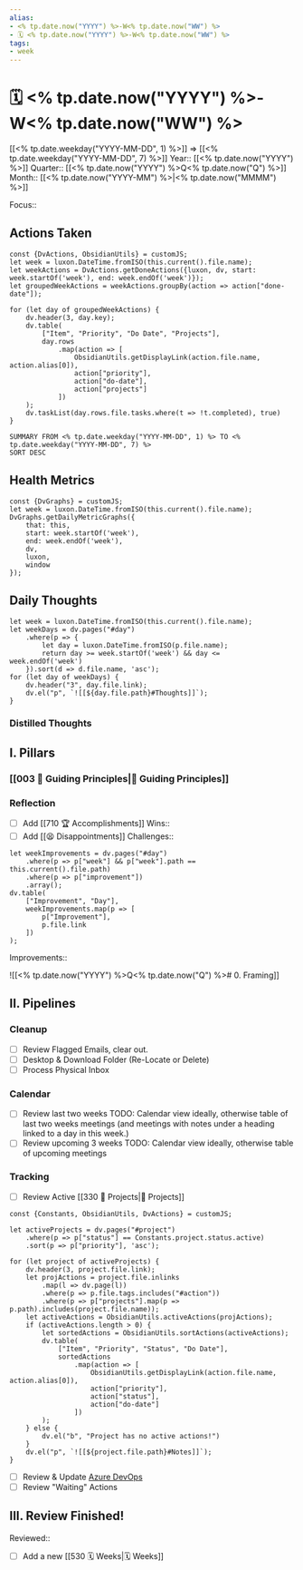 ```yaml
---
alias:
- <% tp.date.now("YYYY") %>-W<% tp.date.now("WW") %>
- 🗓 <% tp.date.now("YYYY") %>-W<% tp.date.now("WW") %>
tags:
- week
---
```


# 🗓 <% tp.date.now("YYYY") %>-W<% tp.date.now("WW") %>
[[<% tp.date.weekday("YYYY-MM-DD", 1) %>]] => [[<% tp.date.weekday("YYYY-MM-DD", 7) %>]]
Year:: [[<% tp.date.now("YYYY") %>]]
Quarter:: [[<% tp.date.now("YYYY") %>Q<% tp.date.now("Q") %>]]
Month:: [[<% tp.date.now("YYYY-MM") %>|<% tp.date.now("MMMM") %>]]

Focus:: 

## Actions Taken

```dataviewjs
const {DvActions, ObsidianUtils} = customJS;
let week = luxon.DateTime.fromISO(this.current().file.name);
let weekActions = DvActions.getDoneActions({luxon, dv, start: week.startOf('week'), end: week.endOf('week')});
let groupedWeekActions = weekActions.groupBy(action => action["done-date"]);

for (let day of groupedWeekActions) {
    dv.header(3, day.key);
    dv.table(
        ["Item", "Priority", "Do Date", "Projects"],
        day.rows
            .map(action => [
                ObsidianUtils.getDisplayLink(action.file.name, action.alias[0]),
                action["priority"],
                action["do-date"],
                action["projects"]
            ])
    );
    dv.taskList(day.rows.file.tasks.where(t => !t.completed), true)
}
```
```toggl
SUMMARY FROM <% tp.date.weekday("YYYY-MM-DD", 1) %> TO <% tp.date.weekday("YYYY-MM-DD", 7) %>
SORT DESC
```

## Health Metrics
```dataviewjs
const {DvGraphs} = customJS;
let week = luxon.DateTime.fromISO(this.current().file.name);
DvGraphs.getDailyMetricGraphs({
    that: this,
    start: week.startOf('week'),
    end: week.endOf('week'),
    dv,
    luxon,
    window
});
```

## Daily Thoughts

```dataviewjs
let week = luxon.DateTime.fromISO(this.current().file.name);
let weekDays = dv.pages("#day")
    .where(p => {
        let day = luxon.DateTime.fromISO(p.file.name);
        return day >= week.startOf('week') && day <= week.endOf('week')
    }).sort(d => d.file.name, 'asc');
for (let day of weekDays) {
    dv.header("3", day.file.link);
    dv.el("p", `![[${day.file.path}#Thoughts]]`);
}
```
### Distilled Thoughts


## I. Pillars

### [[003 🧭 Guiding Principles|🧭 Guiding Principles]]

### Reflection

- [ ] Add [[710 🏆 Accomplishments]]
Wins:: 
- [ ] Add [[😫 Disappointments]]
Challenges:: 

```dataviewjs
let weekImprovements = dv.pages("#day")
    .where(p => p["week"] && p["week"].path == this.current().file.path)
    .where(p => p["improvement"])
    .array();
dv.table(
    ["Improvement", "Day"],
    weekImprovements.map(p => [
        p["Improvement"],
        p.file.link
    ])
);
```

Improvements:: 

![[<% tp.date.now("YYYY") %>Q<% tp.date.now("Q") %># 0. Framing]]

## II. Pipelines

### Cleanup

- [ ] Review Flagged Emails, clear out.
- [ ] Desktop & Download Folder (Re-Locate or Delete)
- [ ] Process Physical Inbox

### Calendar

- [ ] Review last two weeks
TODO: Calendar view ideally, otherwise table of last two weeks meetings (and meetings with notes under a heading linked to a day in this week.)
- [ ] Review upcoming 3 weeks
TODO: Calendar view ideally, otherwise table of upcoming meetings

### Tracking

- [ ] Review Active [[330 🧗 Projects|🧗 Projects]]
```dataviewjs
const {Constants, ObsidianUtils, DvActions} = customJS;

let activeProjects = dv.pages("#project")
    .where(p => p["status"] == Constants.project.status.active)
    .sort(p => p["priority"], 'asc');

for (let project of activeProjects) {
    dv.header(3, project.file.link);
    let projActions = project.file.inlinks
        .map(l => dv.page(l))
        .where(p => p.file.tags.includes("#action"))
        .where(p => p["projects"].map(p => p.path).includes(project.file.name));
    let activeActions = ObsidianUtils.activeActions(projActions);
    if (activeActions.length > 0) {
        let sortedActions = ObsidianUtils.sortActions(activeActions);
        dv.table(
            ["Item", "Priority", "Status", "Do Date"],
            sortedActions
                .map(action => [
                    ObsidianUtils.getDisplayLink(action.file.name, action.alias[0]),
                    action["priority"],
                    action["status"],
                    action["do-date"]
                ])
        );
    } else {
        dv.el("b", "Project has no active actions!")
    }
    dv.el("p", `![[${project.file.path}#Notes]]`);
}
```

- [ ] Review & Update [Azure DevOps](https://msdata.visualstudio.com/Vienna/_queries/query/127dcf1b-6e50-4bf1-bcbc-75a2dd71ea86/)
- [ ] Review "Waiting" Actions

## III. Review Finished!
Reviewed:: 
- [ ] Add a new [[530 🗓 Weeks|🗓 Weeks]]
